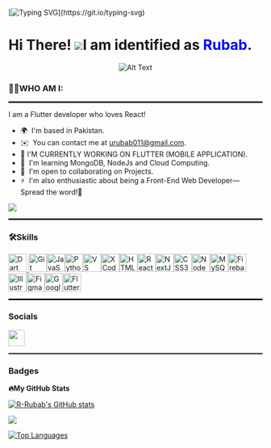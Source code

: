 [![Typing SVG](https://readme-typing-svg.herokuapp.com?font=Fira+Code&weight=500&size=25&pause=1000&color=0891B2&width=435&lines=I+am+identified+as+Rubab.)](https://git.io/typing-svg)

Hi There! ![](https://user-images.githubusercontent.com/18350557/176309783-0785949b-9127-417c-8b55-ab5a4333674e.gif)I am identified as
<span style="color:blue"> Rubab</span>.
=============================================================================================================================
<p align="center">
  <img src="https://user-images.githubusercontent.com/74038190/221352975-94759904-aa4c-4032-a8ab-b546efb9c478.gif" alt="Alt Text">
</p>

### 👩‍💻WHO AM I:
<hr style="border-top: 2px solid #000;">
I am a Flutter developer who loves React!

* 🌍  I'm based in Pakistan.
* ✉️  You can contact me at [urubab011@gmail.com](mailto:urubab011@gmail.com).
* 🚀  I'M CURRENTLY WORKING ON FLUTTER (MOBILE APPLICATION).
* 🧠  I'm learning MongoDB, NodeJs and Cloud Computing.
* 🤝  I'm open to collaborating on Projects.
* ⚡  I'm also enthusiastic about being a Front-End Web Developer—Spread the word!🙌

 <a href="https://www.github.com/R-Rubab" target="_blank" rel="noreferrer"><img
src="https://img.shields.io/github/followers/R-Rubab?logo=github&style=for-the-badge&color=0891b2&labelColor=1c1917" /></a>
<hr style="border-top: 2px solid #000;">


### 🛠️Skills


<p align="left">
<a href="https://docs.microsoft.com/en-us/cpp/?view=msvc-170" target="_blank" rel="noreferrer" style="margin-right: 10px> <img src="https://raw.githubusercontent.com/danielcranney/readme-generator/main/public/icons/skills/cplusplus-colored.svg" width="36" height="36" alt="C++"  /></a><a href="https://dart.dev/" target="_blank" rel="noreferrer"><img src="https://raw.githubusercontent.com/danielcranney/readme-generator/main/public/icons/skills/dart-colored.svg" width="36" height="36" alt="Dart" /></a><a href="https://git-scm.com/" target="_blank" rel="noreferrer">   <img src="https://raw.githubusercontent.com/danielcranney/readme-generator/main/public/icons/skills/git-colored.svg" width="36" height="36" alt="Git" /></a><a href="https://developer.mozilla.org/en-US/docs/Web/JavaScript" target="_blank" rel="noreferrer"><img src="https://raw.githubusercontent.com/danielcranney/readme-generator/main/public/icons/skills/javascript-colored.svg" width="36" height="36" alt="JavaScript" /></a><a href="https://www.python.org/" target="_blank" rel="noreferrer"><img src="https://raw.githubusercontent.com/danielcranney/readme-generator/main/public/icons/skills/python-colored.svg" width="36" height="36" alt="Python" /></a><a href="https://code.visualstudio.com/" target="_blank" rel="noreferrer"><img src="https://raw.githubusercontent.com/danielcranney/readme-generator/main/public/icons/skills/visualstudiocode.svg" width="36" height="36" alt="VS Code" /></a><a href="https://www.xcode.com" target="_blank" rel="noreferrer"><img src="https://raw.githubusercontent.com/danielcranney/readme-generator/main/public/icons/skills/xcode.svg" width="36" height="36" alt="XCode" /></a><a href="https://developer.mozilla.org/en-US/docs/Glossary/HTML5" target="_blank" rel="noreferrer"><img src="https://raw.githubusercontent.com/danielcranney/readme-generator/main/public/icons/skills/html5-colored.svg" width="36" height="36" alt="HTML5" /></a><a href="https://reactjs.org/" target="_blank" rel="noreferrer"><img src="https://raw.githubusercontent.com/danielcranney/readme-generator/main/public/icons/skills/react-colored.svg" width="36" height="36" alt="React" /></a><a href="https://nextjs.org/docs" target="_blank" rel="noreferrer"><img src="https://raw.githubusercontent.com/danielcranney/readme-generator/main/public/icons/skills/nextjs-colored.svg" width="36" height="36" alt="NextJs" /></a><a href="https://www.w3.org/TR/CSS/#css" target="_blank" rel="noreferrer"><img src="https://raw.githubusercontent.com/danielcranney/readme-generator/main/public/icons/skills/css3-colored.svg" width="36" height="36" alt="CSS3" /></a><a href="https://nodejs.org/en/" target="_blank" rel="noreferrer"><img src="https://raw.githubusercontent.com/danielcranney/readme-generator/main/public/icons/skills/nodejs-colored.svg" width="36" height="36" alt="NodeJS" /></a><a href="https://www.mysql.com/" target="_blank" rel="noreferrer"><img src="https://raw.githubusercontent.com/danielcranney/readme-generator/main/public/icons/skills/mysql-colored.svg" width="36" height="36" alt="MySQL" /></a><a href="https://firebase.google.com/" target="_blank" rel="noreferrer"><img src="https://raw.githubusercontent.com/danielcranney/readme-generator/main/public/icons/skills/firebase-colored.svg" width="36" height="36" alt="Firebase" /></a><a href="https://www.adobe.com/uk/products/illustrator.html" target="_blank" rel="noreferrer"><img src="https://raw.githubusercontent.com/danielcranney/readme-generator/main/public/icons/skills/illustrator-colored.svg" width="36" height="36" alt="Illustrator" /></a><a href="https://www.figma.com/" target="_blank" rel="noreferrer"><img src="https://raw.githubusercontent.com/danielcranney/readme-generator/main/public/icons/skills/figma-colored.svg" width="36" height="36" alt="Figma" /></a><a href="https://cloud.google.com/" target="_blank" rel="noreferrer"><img src="https://raw.githubusercontent.com/danielcranney/readme-generator/main/public/icons/skills/googlecloud-colored.svg" width="36" height="36" alt="Google Cloud" /></a><a href="https://flutter.dev/" target="_blank" rel="noreferrer"><img src="https://raw.githubusercontent.com/danielcranney/readme-generator/main/public/icons/skills/flutter-colored.svg" width="36" height="36" alt="Flutter" /></a>
</p>
<hr style="border-top: 2px solid #000;">

### Socials


<p align="left"> <a href="https://www.github.com/R-Rubab" target="_blank" rel="noreferrer"> <picture> <source media="(prefers-color-scheme: dark)" srcset="https://raw.githubusercontent.com/danielcranney/readme-generator/main/public/icons/socials/github-dark.svg" /> <source media="(prefers-color-scheme: light)" srcset="https://raw.githubusercontent.com/danielcranney/readme-generator/main/public/icons/socials/github.svg" /> <img src="https://raw.githubusercontent.com/danielcranney/readme-generator/main/public/icons/socials/github.svg" width="32" height="32" /> </picture> </a></p>
<hr style="border-top: 1px solid #000;">

### Badges

<b>🔥My GitHub Stats</b>

<a href="http://www.github.com/R-Rubab"><img src="https://github-readme-stats.vercel.app/api?username=R-Rubab&show_icons=true&hide=&count_private=true&title_color=0891b2&text_color=ffffff&icon_color=0891b2&bg_color=1c1917&hide_border=true&show_icons=true" alt="R-Rubab's GitHub stats" /></a>

<a href="http://www.github.com/R-Rubab"><img src="https://github-readme-streak-stats.herokuapp.com/?user=R-Rubab&stroke=ffffff&background=1c1917&ring=0891b2&fire=0891b2&currStreakNum=ffffff&currStreakLabel=0891b2&sideNums=ffffff&sideLabels=ffffff&dates=ffffff&hide_border=true" /></a>


<a href="https://github.com/R-Rubab" align="left"><img src="https://github-readme-stats.vercel.app/api/top-langs/?username=R-Rubab&langs_count=10&title_color=0891b2&text_color=ffffff&icon_color=0891b2&bg_color=1c1917&hide_border=true&locale=en&custom_title=Top%20%Languages" alt="Top Languages" /></a>
